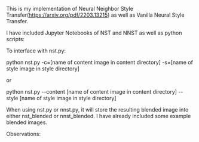 This is my implementation of Neural Neighbor Style Transfer(https://arxiv.org/pdf/2203.13215) as well as Vanilla Neural Style Transfer.

I have included Jupyter Notebooks of NST and NNST as well as python scripts:

To interface with nst.py:

python nst.py -c=[name of content image in content directory] -s=[name of style image in style directory]

or

python nst.py --content [name of content image in content directory] --style [name of style image in style directory]

When using nst.py or nnst.py, it will store the resulting blended image into either nst_blended or nnst_blended.
I have already included some example blended images.

Observations:

